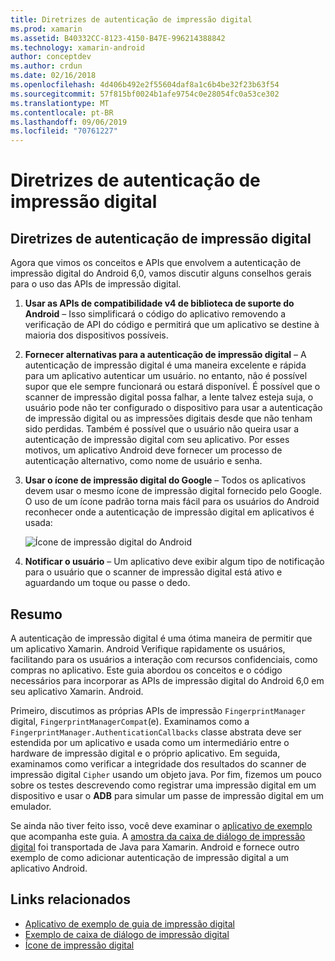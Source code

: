 ```yaml
---
title: Diretrizes de autenticação de impressão digital
ms.prod: xamarin
ms.assetid: B40332CC-8123-4150-B47E-996214388842
ms.technology: xamarin-android
author: conceptdev
ms.author: crdun
ms.date: 02/16/2018
ms.openlocfilehash: 4d406b492e2f55604daf8a1c6b4be32f23b63f54
ms.sourcegitcommit: 57f815bf0024b1afe9754c0e28054fc0a53ce302
ms.translationtype: MT
ms.contentlocale: pt-BR
ms.lasthandoff: 09/06/2019
ms.locfileid: "70761227"
---
```

# <a name="fingerprint-authentication-guidance"></a>Diretrizes de autenticação de impressão digital

## <a name="fingerprint-authentication-guidance"></a>Diretrizes de autenticação de impressão digital

Agora que vimos os conceitos e APIs que envolvem a autenticação de impressão digital do Android 6,0, vamos discutir alguns conselhos gerais para o uso das APIs de impressão digital.

1. **Usar as APIs de compatibilidade v4 de biblioteca de suporte do Android** &ndash; Isso simplificará o código do aplicativo removendo a verificação de API do código e permitirá que um aplicativo se destine à maioria dos dispositivos possíveis.
2. **Fornecer alternativas para a autenticação de impressão digital** &ndash; A autenticação de impressão digital é uma maneira excelente e rápida para um aplicativo autenticar um usuário. no entanto, não é possível supor que ele sempre funcionará ou estará disponível. É possível que o scanner de impressão digital possa falhar, a lente talvez esteja suja, o usuário pode não ter configurado o dispositivo para usar a autenticação de impressão digital ou as impressões digitais desde que não tenham sido perdidas. Também é possível que o usuário não queira usar a autenticação de impressão digital com seu aplicativo. Por esses motivos, um aplicativo Android deve fornecer um processo de autenticação alternativo, como nome de usuário e senha.
3. **Usar o ícone de impressão digital do Google** &ndash; Todos os aplicativos devem usar o mesmo ícone de impressão digital fornecido pelo Google. O uso de um ícone padrão torna mais fácil para os usuários do Android reconhecer onde a autenticação de impressão digital em aplicativos é usada: 
    
    ![Ícone de impressão digital do Android](summary-images/ic-fp-40px.png)
    
4. **Notificar o usuário** &ndash; Um aplicativo deve exibir algum tipo de notificação para o usuário que o scanner de impressão digital está ativo e aguardando um toque ou passe o dedo. 

## <a name="summary"></a>Resumo

A autenticação de impressão digital é uma ótima maneira de permitir que um aplicativo Xamarin. Android Verifique rapidamente os usuários, facilitando para os usuários a interação com recursos confidenciais, como compras no aplicativo. Este guia abordou os conceitos e o código necessários para incorporar as APIs de impressão digital do Android 6,0 em seu aplicativo Xamarin. Android.

Primeiro, discutimos as próprias APIs de impressão `FingerprintManager` digital, `FingerprintManagerCompat`(e). Examinamos como a `FingerprintManager.AuthenticationCallbacks` classe abstrata deve ser estendida por um aplicativo e usada como um intermediário entre o hardware de impressão digital e o próprio aplicativo. Em seguida, examinamos como verificar a integridade dos resultados do scanner de impressão digital `Cipher` usando um objeto java. Por fim, fizemos um pouco sobre os testes descrevendo como registrar uma impressão digital em um dispositivo e usar o **ADB** para simular um passe de impressão digital em um emulador. 

Se ainda não tiver feito isso, você deve examinar o [aplicativo de exemplo](https://github.com/xamarin/monodroid-samples/tree/master/FingerprintGuide) que acompanha este guia. A [amostra da caixa de diálogo de impressão digital](https://docs.microsoft.com/samples/xamarin/monodroid-samples/android-m-fingerprintdialog) foi transportada de Java para Xamarin. Android e fornece outro exemplo de como adicionar autenticação de impressão digital a um aplicativo Android.

## <a name="related-links"></a>Links relacionados

- [Aplicativo de exemplo de guia de impressão digital](https://github.com/xamarin/monodroid-samples/tree/master/FingerprintGuide)
- [Exemplo de caixa de diálogo de impressão digital](https://docs.microsoft.com/samples/xamarin/monodroid-samples/android-m-fingerprintdialog)
- [Ícone de impressão digital](https://raw.githubusercontent.com/xamarin/monodroid-samples/master/FingerprintGuide/FingerprintSampleApp/Resources/drawable-hdpi/ic_fp_40px.png)
